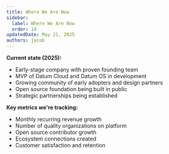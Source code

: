 ```yaml
---
title: Where We Are Now
sidebar:
  label: Where We Are Now
  order: 14
updatedDate: May 21, 2025
authors: jacob
---
```


**Current state (2025):**
- Early-stage company with proven founding team
- MVP of Datum Cloud and Datum OS in development
- Growing community of early adopters and design partners
- Open source foundation being built in public
- Strategic partnerships being established

**Key metrics we're tracking:**
- Monthly recurring revenue growth
- Number of quality organizations on platform
- Open source contributor growth
- Ecosystem connections created
- Customer satisfaction and retention